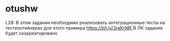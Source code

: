 # otushw
L28:
В этом задании необходимо реализовать интеграционные тесты на тестконтейнерах для этого примера https://bit.ly/3raKrMK
В ЛК задание будет скорректировано